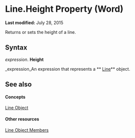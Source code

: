 
# Line.Height Property (Word)

 **Last modified:** July 28, 2015

Returns or sets the height of a line.

## Syntax

 _expression_. **Height**

 _expression_An expression that represents a  ** [Line](1fbc9a15-c677-0f79-4311-9e6de6fc1b27.md)** object.


## See also


#### Concepts


 [Line Object](1fbc9a15-c677-0f79-4311-9e6de6fc1b27.md)
#### Other resources


 [Line Object Members](d5156270-fc08-afe4-0c42-9870c4f42eb3.md)
